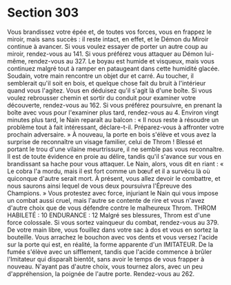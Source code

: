 # Section 303

Vous brandissez votre épée et, de toutes vos forces, vous en frappez le miroir, mais sans
succès : il reste intact, en effet, et le Démon du Miroir continue à avancer. Si vous voulez
essayer de porter un autre coup au miroir, rendez-vous au 141. Si vous préférez vous
attaquer au Démon lui-même, rendez-vous au 327.
Le boyau est humide et visqueux, mais vous continuez malgré tout à ramper en
pataugeant dans cette humidité glacée. Soudain, votre main rencontre un objet dur et
carré. Au toucher, il semblerait qu'il soit en bois, et quelque chose fait du bruit à
l'intérieur quand vous l'agitez. Vous en déduisez qu'il s'agit là d'une boîte. Si vous voulez
rebrousser chemin et sortir du conduit pour examiner votre découverte, rendez-vous au
162. Si vous préférez poursuivre, en prenant la boîte avec vous pour l'examiner plus tard,
rendez-vous au 4.
Environ vingt minutes plus tard, le Nain reparaît au balcon : « Il nous reste à résoudre un
problème tout à fait intéressant, déclare-t-il. Préparez-vous à affronter votre prochain
adversaire. » À nouveau, la porte en bois s'élève et vous avez la surprise de reconnaître
un visage familier, celui de Throm ! Blessé et portant le trou d'une vilaine meurtrissure, il
ne semble pas vous reconnaître. Il est de toute évidence en proie au délire, tandis qu'il
s'avance sur vous en brandissant sa hache pour vous attaquer. Le Nain, alors, vous dit en
riant : « Le cobra l'a mordu, mais il est fort comme un bœuf et il a survécu là où
quiconque d'autre serait mort. À présent, vous allez devoir le combattre, et nous saurons
ainsi lequel de vous deux poursuivra l'Épreuve des Champions. » Vous protestez avec
force, injuriant le Nain qui vous impose un combat aussi cruel, mais l'autre se contente de
rire et vous n'avez d'autre choix que de vous défendre contre le malheureux Throm.
THROM
HABILETÉ : 10 ENDURANCE : 12
Malgré ses blessures, Throm est d'une force colossale. Si vous sortez vainqueur du
combat, rendez-vous au 379.
De votre main libre, vous fouillez dans votre sac à dos et vous en sortez la bouteille.
Vous arrachez le bouchon avec vos dents et vous versez l'acide sur la porte qui est, en
réalité, la forme apparente d'un IMITATEUR. De la fumée s'élève avec un sifflement,
tandis que l'acide commence à brûler l'Imitateur qui disparaît bientôt, sans avoir le temps
de vous frapper à nouveau. N'ayant pas d'autre choix, vous tournez alors, avec un peu
d'appréhension, la poignée de l'autre porte. Rendez-vous au 262.